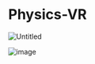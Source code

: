 # Physics-VR

![Untitled](https://prod-files-secure.s3.us-west-2.amazonaws.com/283e7e54-67c2-40ec-b559-c1dc313c969f/087f1ffe-e724-4512-91c1-1aad226d85e7/Untitled.png)

![image](https://github.com/user-attachments/assets/eb8c57ed-6954-449c-8661-99bf883c7045)

